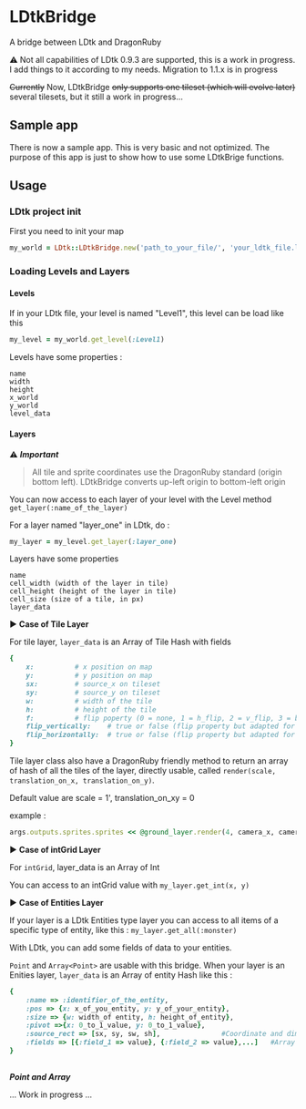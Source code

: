 # LDtkBridge
A bridge between LDtk and DragonRuby

⚠️ Not all capabilities of LDtk 0.9.3 are supported, this is a work in progress. I add things to it according to my needs.
Migration to 1.1.x is in progress

~~Currently~~ Now, LDtkBridge ~~only supports one tileset (which will evolve later)~~ several tilesets, but it still a work in progress...

## Sample app
There is now a sample app. This is very basic and not optimized. The purpose of this app is just to show how to use some LDtkBrige functions.



## Usage

### LDtk project init
First you need to init your map

```ruby
my_world = LDtk::LDtkBridge.new('path_to_your_file/', 'your_ldtk_file.ldtk')
```

### Loading Levels and Layers

#### Levels
If in your LDtk file, your level is named "Level1", this level can be load like this

```ruby
my_level = my_world.get_level(:Level1)
```
Levels have some properties :

```
name
width
height
x_world
y_world
level_data
```
#### Layers

⚠️ ***Important***
> All tile and sprite coordinates use the DragonRuby standard (origin bottom left). LDtkBridge converts up-left origin to bottom-left origin

You can now access to each layer of your level with the Level method `get_layer(:name_of_the_layer)`

For a layer named "layer_one" in LDtk, do :


```ruby
my_layer = my_level.get_layer(:layer_one)
```

Layers have some properties

```
name
cell_width (width of the layer in tile)
cell_height (height of the layer in tile)
cell_size (size of a tile, in px)
layer_data
```

▶️ **Case of Tile Layer**

For tile layer, `layer_data` is an Array of Tile Hash with fields
```ruby
{
	x: 			# x position on map
	y:			# y position on map
	sx:			# source_x on tileset
	sy:			# source_y on tileset
	w:			# width of the tile
	h:			# height of the tile
	f:			# flip poperty (0 = none, 1 = h_flip, 2 = v_flip, 3 = both)
	flip_vertically:	# true or false (flip property but adapted for DragonRuby convenience)
	flip_horizontally:	# true or false (flip property but adapted for DragonRuby convenience)
}
```



Tile layer class also have a DragonRuby friendly method to return an array of hash of all the tiles of the layer, directly usable, called `render(scale, translation_on_x, translation_on_y)`. 

Default value are scale = 1', translation_on_xy = 0

example :
```ruby
args.outputs.sprites.sprites << @ground_layer.render(4, camera_x, camera_y)
```


▶️ **Case of intGrid Layer**

For `intGrid`, layer_data is an Array of Int

You can access to an intGrid value with `my_layer.get_int(x, y)`


▶️ **Case of Entities Layer**

If your layer is a LDtk Entities type layer you can access to all items of a specific type of entity, like this : `my_layer.get_all(:monster)`

With LDtk, you can add some fields of data to your entities.

`Point` and `Array<Point>` are usable with this bridge.
When your layer is an Enities layer, `layer_data` is an Array of entity Hash like this :

```ruby
{
	:name => :identifier_of_the_entity,
	:pos => {x: x_of_you_entity, y: y_of_your_entity},
	:size => {w: width_of entity, h: height_of_entity},
	:pivot =>{x: 0_to_1_value, y: 0_to_1_value},
	:source_rect => [sx, sy, sw, sh],				#Coordinate and dimension of your tile in the tileset
	:fields => [{:field_1 => value}, {:field_2 => value},...]	#Array of fields
}
	
```



 ***Point and Array<Point>***


... Work in progress ...
